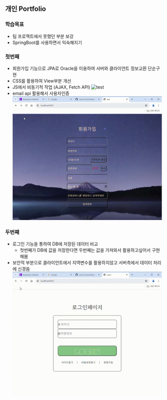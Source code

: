 ## 개인 Portfolio
### 학습목표
- 팀 프로젝트에서 못했던 부분 보강
- SpringBoot를 사용하면서 익숙해지기

### 첫번째
- 회원가입 기능으로 JPA로 Oracle을 이용하여 서버와 클라이언트 정보교환 단순구현
- CSS를 활용하여 View부분 개선
- JS에서 비동기적 작업 (AJAX, Fetch API)
![test](https://github.com/simwh123/Portfolio/blob/master/gif/test.gif)
- email api 활용해서 사용자인증
![success](https://github.com/simwh123/Portfolio/blob/master/gif/%EC%9D%B8%EC%A6%9D%EB%B2%88%ED%98%B8-%ED%85%8C%EC%8A%A4%ED%8A%B8.gif)


### 두번째
- 로그인 기능을 통하여 DB에 저장된 데이터 비교
  - 첫번째가 DB에 값을 저장한다면 두번째는 값을 가져와서 활용하고싶어서 구현해봄
- 보안적 부분으로 클라이언트에서 지역변수를 활용하지않고 서버측에서 데이터 처리에 신경씀 
![Login](https://github.com/simwh123/Portfolio/blob/master/gif/Login.gif)
